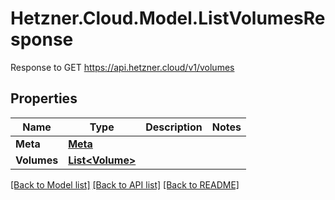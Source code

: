 # Hetzner.Cloud.Model.ListVolumesResponse
Response to GET https://api.hetzner.cloud/v1/volumes

## Properties

Name | Type | Description | Notes
------------ | ------------- | ------------- | -------------
**Meta** | [**Meta**](Meta.md) |  | 
**Volumes** | [**List&lt;Volume&gt;**](Volume.md) |  | 

[[Back to Model list]](../../README.md#documentation-for-models) [[Back to API list]](../../README.md#documentation-for-api-endpoints) [[Back to README]](../../README.md)

